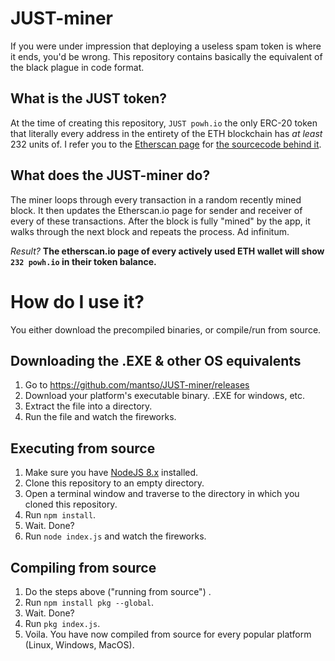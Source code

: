 # JUST-miner 
If you were under impression that deploying a useless spam token is where it ends, you'd be wrong. This repository contains basically the equivalent of the black plague in code format.
## What is the JUST token?
At the time of creating this repository, `JUST powh.io` the only ERC-20 token that literally every address in the entirety of the ETH blockchain has _at least_ 232 units of. I refer you to the [Etherscan page](https://etherscan.io/address/0x4FEE2D21aaCA705B70f86db48FE4b166482f7700) for [the sourcecode behind it](https://etherscan.io/address/0x4FEE2D21aaCA705B70f86db48FE4b166482f7700#code).


## What does the JUST-miner do?
The miner loops through every transaction in a random recently mined block. It then updates the Etherscan.io page for sender and receiver of every of these transactions. After the block is fully "mined" by the app, it walks through the next block and repeats the process. Ad infinitum.

*Result?* **The etherscan.io page of every actively used ETH wallet will show `232 powh.io` in their token balance.** 


# How do I use it?
You either download the precompiled binaries, or compile/run from source.

## Downloading the .EXE & other OS equivalents
1. Go to https://github.com/mantso/JUST-miner/releases
2. Download your platform's executable binary. .EXE for windows, etc.
3. Extract the file into a directory.
4. Run the file and watch the fireworks.

## Executing from source
1. Make sure you have [NodeJS 8.x](https://nodejs.org/en/) installed.
2. Clone this repository to an empty directory.
3. Open a terminal window and traverse to the directory in which you cloned this repository.
4. Run `npm install`.
5. Wait. Done?
6. Run `node index.js` and watch the fireworks.

## Compiling from source
1. Do the steps above ("running from source") .
2. Run `npm install pkg --global`.
3. Wait. Done?
4. Run `pkg index.js`.
5. Voila. You have now compiled from source for every popular platform (Linux, Windows, MacOS).